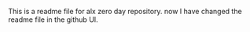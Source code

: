 This is a readme file for alx zero day repository.
now I have changed the readme file in the github UI.
